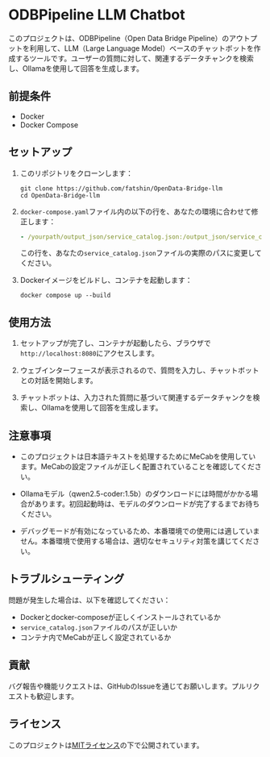 # ODBPipeline LLM Chatbot

このプロジェクトは、ODBPipeline（Open Data Bridge Pipeline）のアウトプットを利用して、LLM（Large Language Model）ベースのチャットボットを作成するツールです。ユーザーの質問に対して、関連するデータチャンクを検索し、Ollamaを使用して回答を生成します。

## 前提条件

- Docker
- Docker Compose

## セットアップ

1. このリポジトリをクローンします：

   ```
   git clone https://github.com/fatshin/OpenData-Bridge-llm
   cd OpenData-Bridge-llm

   ```

2. `docker-compose.yaml`ファイル内の以下の行を、あなたの環境に合わせて修正します：

   ```yaml
   - /yourpath/output_json/service_catalog.json:/output_json/service_catalog.json
   ```

   この行を、あなたの`service_catalog.json`ファイルの実際のパスに変更してください。

3. Dockerイメージをビルドし、コンテナを起動します：

   ```
   docker compose up --build
   ```

## 使用方法

1. セットアップが完了し、コンテナが起動したら、ブラウザで`http://localhost:8080`にアクセスします。

2. ウェブインターフェースが表示されるので、質問を入力し、チャットボットとの対話を開始します。

3. チャットボットは、入力された質問に基づいて関連するデータチャンクを検索し、Ollamaを使用して回答を生成します。

## 注意事項

- このプロジェクトは日本語テキストを処理するためにMeCabを使用しています。MeCabの設定ファイルが正しく配置されていることを確認してください。

- Ollamaモデル（qwen2.5-coder:1.5b）のダウンロードには時間がかかる場合があります。初回起動時は、モデルのダウンロードが完了するまでお待ちください。

- デバッグモードが有効になっているため、本番環境での使用には適していません。本番環境で使用する場合は、適切なセキュリティ対策を講じてください。

## トラブルシューティング

問題が発生した場合は、以下を確認してください：

- Dockerとdocker-composeが正しくインストールされているか
- `service_catalog.json`ファイルのパスが正しいか
- コンテナ内でMeCabが正しく設定されているか

## 貢献

バグ報告や機能リクエストは、GitHubのIssueを通じてお願いします。プルリクエストも歓迎します。

## ライセンス

このプロジェクトは[MITライセンス](LICENSE)の下で公開されています。
